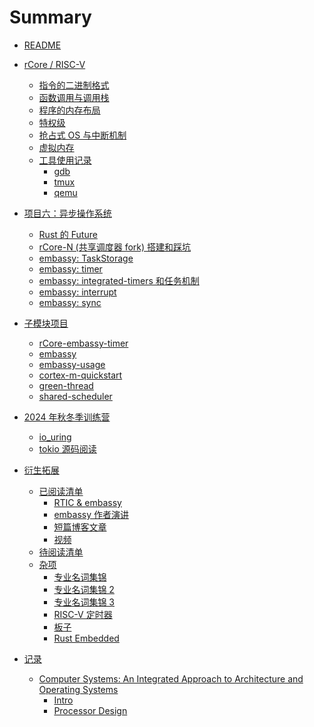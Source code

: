 # Summary

- [README](README.md)
- [rCore / RISC-V]()
  - [指令的二进制格式](rcore-instruction-binary.md)
  - [函数调用与调用栈](rcore-function-call.md)
  - [程序的内存布局](rcore-memory-layout.md)
  - [特权级](rcore-privilege.md)
  - [抢占式 OS 与中断机制](rcore-os-multiprograms.md)
  - [虚拟内存](rcore-virtual-memory.md)
  - [工具使用记录]()
    - [gdb](rcore-gdb.md)
    - [tmux](rcore-tmux.md)
    - [qemu](rcore-qemu.md)

- [项目六：异步操作系统](async-os.md)
  - [Rust 的 Future](async-os-rust-futures.md)
  - [rCore-N (共享调度器 fork) 搭建和踩坑](async-os-dev-log_rCore-N.md)
  - [embassy: TaskStorage](./embassy-task.md)
  - [embassy: timer](embassy-timer.md)
  - [embassy: integrated-timers 和任务机制](./embassy-integrated-timers.md)
  - [embassy: interrupt](./embassy-interrupt.md)
  - [embassy: sync](./embassy-sync.md)

- [子模块项目](./submodules.md)
  - [rCore-embassy-timer](./rCore-embassy-timer.md)
  - [embassy](./embassy.md)
  - [embassy-usage](embassy-usage.md)
  - [cortex-m-quickstart](cortex-m-quickstart.md)
  - [green-thread](./green-thread.md)
  - [shared-scheduler](./shared-scheduler.md)

- [2024 年秋冬季训练营]()
  - [io_uring](./2024-winter/io_uring.md)
  - [tokio 源码阅读](./2024-winter/tokio.md)


- [衍生拓展](./after-class/index.md)
  - [已阅读清单]()
    - [RTIC & embassy](./after-class/read-list/RTIC-embassyHAL.md)
    - [embassy 作者演讲](./after-class/read-list/embassy-speech.md)
    - [短篇博客文章](./after-class/read-list/posts.md)
    - [视频](./after-class/read-list/videos.md)
  - [待阅读清单](./after-class/todo-readling-list.md)
  - [杂项]()
    - [专业名词集锦](./terminology.md)
    - [专业名词集锦 2](./terminology2.md)
    - [专业名词集锦 3](./terminology3.md)
    - [RISC-V 定时器](riscv-timer.md)
    - [板子](./after-class/board.md)
    - [Rust Embedded](./after-class/rust-embedded.md)

- [记录]()
  - [Computer Systems: An Integrated Approach to Architecture and Operating Systems]()
    - [Intro](./computer-systems/intro.md)
    - [Processor Design](./computer-systems/processor.md)
